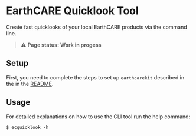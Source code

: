 # EarthCARE Quicklook Tool

Create fast quicklooks of your local EarthCARE products via the command line.

> ⚠️ **Page status: Work in progess**

## Setup

First, you need to complete the steps to set up `earthcarekit` described in the in the [README](../README.md#getting-started).

## Usage

For detailed explanations on how to use the CLI tool run the help command:
```
$ ecquicklook -h
```